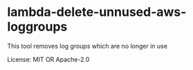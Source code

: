 # lambda-delete-unnused-aws-loggroups

This tool removes log groups which are no longer in use

License: MIT OR Apache-2.0
